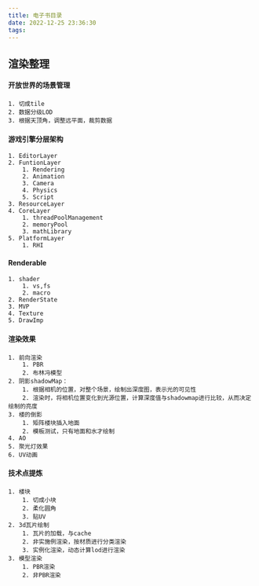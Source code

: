 ```yaml
---
title: 电子书目录
date: 2022-12-25 23:36:30
tags:
---
```


## 渲染整理


#### 开放世界的场景管理
	1. 切成tile
	2. 数据分级LOD
	3. 根据天顶角，调整远平面，裁剪数据

#### 游戏引擎分层架构
	1. EditorLayer
	2. FuntionLayer
		1. Rendering
		2. Animation
		3. Camera
		4. Physics
		5. Script
	3. ResourceLayer
	4. CoreLayer
		1. threadPoolManagement
		2. memoryPool
		3. mathLibrary
	5. PlatformLayer
		1. RHI

#### Renderable
	1. shader
		1. vs,fs
		2. macro
	2. RenderState
	3. MVP 
	4. Texture
	5. DrawImp

#### 渲染效果
	1. 前向渲染
  		1. PBR
  		2. 布林冯模型
	2. 阴影shadowMap：
		1. 根据相机的位置，对整个场景，绘制出深度图，表示光的可见性
		2. 渲染时，将相机位置变化到光源位置，计算深度值与shadowmap进行比较，从而决定绘制的亮度
	3. 楼的倒影
		1. 矩阵楼块插入地面
		2. 模板测试，只有地面和水才绘制
	4. AO
	5. 聚光灯效果
	6. UV动画

#### 技术点提炼
	1. 楼块
		1. 切成小块
		2. 柔化圆角
		3. 贴UV
	2. 3d瓦片绘制
		1. 瓦片的加载，与cache
		2. 非实施例渲染，按材质进行分类渲染
		3. 实例化渲染，动态计算lod进行渲染
	3. 模型渲染
		1. PBR渲染
		2. 非PBR渲染